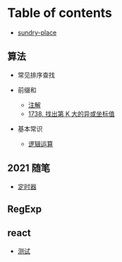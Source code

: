 # Table of contents

-   [sundry-place](README.md)

## 算法

-   常见排序查找

-   前缀和

    -   [注解](arithmetic/PrefixSum/note.md)
    -   [1738. 找出第 K 大的异或坐标值](arithmetic/PrefixSum/1738.md)

-   基本常识

    -   [逻辑运算](arithmetic/base/logical_operation.md)

## 2021 随笔

-   [定时器](2021/Timers.md)

## RegExp

## react

-   [测试](react/untitled-1ceshi.md)
